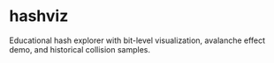 # hashviz
Educational hash explorer with bit-level visualization, avalanche effect demo, and historical collision samples.
